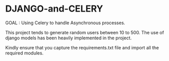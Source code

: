 # DJANGO-and-CELERY

GOAL : Using Celery to handle Asynchronous processes.

This project tends to generate random users between 10 to 500.
The use of django models has been heavily implemented in the project.

Kindly ensure that you capture the requirements.txt file and import all the required modules.


